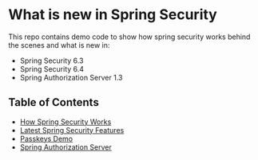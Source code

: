 # What is new in Spring Security

This repo contains demo code to show how spring security works behind the scenes and what is new in:

* Spring Security 6.3
* Spring Security 6.4
* Spring Authorization Server 1.3

## Table of Contents

* [How Spring Security Works](/how-spring-security-works/README.md)
* [Latest Spring Security Features](/latest-spring-security-features/README.md)
* [Passkeys Demo](passkeys-demo/README.md)
* [Spring Authorization Server](/spring-authorization-server/README.md)
